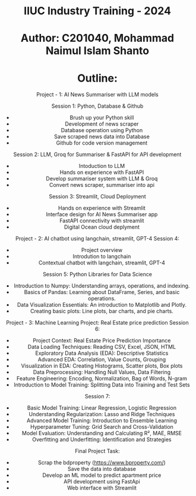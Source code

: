 <div style="text-align: center;">

  # IIUC Industry Training - 2024
  
  # Author: C201040, Mohammad Naimul Islam Shanto
  
  # Outline:

  

Project - 1: AI News Summariser with LLM models

Session 1: Python, Database & Github
- Brush up your Python skill
- Development of news scraper
- Database operation using Python
- Save scraped news data into Database
- Github for code version management


Session 2: LLM, Groq for Summariser & FastAPI for API development
- Intoduction to LLM
- Hands on experience with FastAPI
- Develop summariser system with LLM & Groq
- Convert news scraper, summariser into api


Session 3: Streamlit, Cloud Deployment
- Hands on experience with Streamlit
- Interface design for AI News Summariser app
- FastAPI connectivity with streamlit
- Digital Ocean cloud deplyment 


Project - 2: AI chatbot using langchain, streamlit, GPT-4
Session 4:
- Project overview 
- Introdution to langchain
- Contextual chatbot with langchain, streamlit, GPT-4


Session 5:
Python Libraries for Data Science
- Introduction to Numpy: Understanding arrays, operations, and indexing.
- Basics of Pandas: Learning about DataFrame, Series, and basic operations.
- Data Visualization Essentials: An introduction to Matplotlib and Plotly.
- Creating basic plots: Line plots, bar charts, and pie charts.


Project - 3: Machine Learning Project: Real Estate price prediction
Session 6:
- Project Context: Real Estate Price Prediction Importance
- Data Loading Techniques: Reading CSV, Excel, JSON, HTML
- Exploratory Data Analysis (EDA): Descriptive Statistics
- Advanced EDA: Correlation, Value Counts, Grouping
- Visualization in EDA: Creating Histograms, Scatter plots, Box plots
- Data Preprocessing: Handling Null Values, Data Filtering
- Feature Engineering: Encoding, Normalization, Bag of Words, N-gram
- Introduction to Model Training: Splitting Data into Training and Test Sets

Session 7:
- Basic Model Training: Linear Regression, Logistic Regression
- Understanding Regularization: Lasso and Ridge Techniques
- Advanced Model Training: Introduction to Ensemble Learning
- Hyperparameter Tuning: Grid Search and Cross-Validation
- Model Evaluation: Understanding and Calculating R², MAE, RMSE
- Overfitting and Underfitting: Identification and Strategies


Final Project Task: 
- Scrap the bdproperty (https://www.bproperty.com/)
- Save the data into database
- Develop an ML model to predict apartment price
- API development using FastApi
- Web interface with Streamlit

</div>
